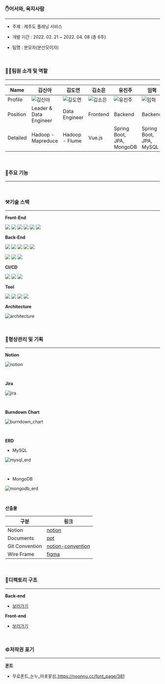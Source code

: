 



### ✋어서와, 육지사람

------

- 주제 : 제주도 플래닝 서비스

- 개발 기간 : 2022. 02. 21 ~ 2022. 04. 08 (총 6주)
- 팀명 : 분모자(분산모이자)

<br>

### 👩👨팀원 소개 및 역할

------

| Name     | 김신아                      | 김도연                      | 김소은                      | 유진주                      | 임혁                    | 황선주                      |
| -------- | --------------------------- | --------------------------- | --------------------------- | --------------------------- | ----------------------- | --------------------------- |
| Profile  | ![김신아](./Img/김신아.jpg) | ![김도연](./Img/김도연.png) | ![김소은](./Img/김소은.jpg) | ![유진주](./Img/유진주.jpg) | ![임혁](./Img/임혁.png) | ![황선주](./Img/황선주.jpg) |
| Position | Leader & Data Engineer            | Data Engineer                    | Frontend                    | Backend                     | Backend                 | Frontend                    |
| Detailed | Hadoop - Mapreduce          | Hadoop - Flume              | Vue.js                      | Spring Boot, JPA, MongoDB   | Spring Boot, JPA, MySQL | Vue.js                      |

<br>

### 🌟주요 기능

------





<br>

### ⚒기술 스택

------

**Front-End**

<img src="https://img.shields.io/badge/vue.js-2.6.14-4FC08D?style=for-the-badge&logo=vue.js&logoColor=white"> <img src="https://img.shields.io/badge/Vuetify-2.6.4-1867C0?style=for-the-badge&logo=bootstrap&logoColor=black"> <img src="https://img.shields.io/badge/HTML-E34F26?style=for-the-badge&logo=HTML5&logoColor=white"> <img src="https://img.shields.io/badge/CSS-1572B6?style=for-the-badge&logo=CSS3&logoColor=white"> <img src="https://img.shields.io/badge/JavaScript-F7DF1E?style=for-the-badge&logo=JavaScript&logoColor=black"> <img src="https://img.shields.io/badge/Sass-CC6699?style=for-the-badge&logo=Sass&logoColor=black">

**Back-End**

<img src="https://img.shields.io/badge/java-11-007396?style=for-the-badge&logo=java&logoColor=white"> <img src="https://img.shields.io/badge/spring boot-2.6.4-6DB33F?style=for-the-badge&logo=springboot&logoColor=white"> <img src="https://img.shields.io/badge/JPA-6DB33F?style=for-the-badge&logo=Hibernate&logoColor=white"> <img src="https://img.shields.io/badge/Spring Security-6DB33F?style=for-the-badge&logo=Spring Security&logoColor=black">  <img src="https://img.shields.io/badge/Gradle-02303A?style=for-the-badge&logo=Gradle&logoColor=white">

<img src="https://img.shields.io/badge/Apache Hadoop-66CCFF?style=for-the-badge&logo=Apache Hadoop&logoColor=black"> <img src="https://img.shields.io/badge/mysql-4479A1?style=for-the-badge&logo=mysql&logoColor=black"> <img src="https://img.shields.io/badge/MongoDB-47A248?style=for-the-badge&logo=MongoDB&logoColor=black">  

**CI/CD**

<img src="https://img.shields.io/badge/NGINX-009639?style=for-the-badge&logo=NGINX&logoColor=white"> <img src="https://img.shields.io/badge/Docker-2496ED?style=for-the-badge&logo=Docker&logoColor=white"> <img src="https://img.shields.io/badge/AmazonEC2-FF9900?style=for-the-badge&logo=&logoColor=white"> 

**Tool**

<img src="https://img.shields.io/badge/GitLab-FCA121?style=for-the-badge&logo=GitLab&logoColor=white">  <img src="https://img.shields.io/badge/Jira-0052CC?style=for-the-badge&logo=JiraSoftware&logoColor=white"> <img src="https://img.shields.io/badge/Notion-000000?style=for-the-badge&logo=Notion&logoColor=white"> <img src="https://img.shields.io/badge/Mattermost-0058CC?style=for-the-badge&logo=Mattermost&logoColor=white"> 



**Architecture**

![architecture](./Img/architecture.PNG)



<br>

### 🛫형상관리 및 기획

------

**Notion**

![notion](./Img/notion.png)

<br>

**Jira**

![jira](./Img/jira.png)

<br>

**Burndown Chart**

![burndown_chart](./Img/burndown_chart.png)

<br>

**ERD**

- MySQL

![mysql_erd](./Img/mysql_erd.png)

<br>

- MongoDB

![mongodb_erd](./Img/mongodb_erd.png)

<br>

**산출물**

| 구분           | 링크                                                         |
| -------------- | ------------------------------------------------------------ |
| Notion         | [notion](https://spectacled-wheel-dcf.notion.site/a7830f650ea3477bae637208e2372310) |
| Documents      | [ppt](./exec/분모자-최종발표.pdf)                            |
| Git Convention | [notion-convention](https://spectacled-wheel-dcf.notion.site/Git-35e01ed053944aa282aeb2de3d985d21) |
| Wire Frame     | [figma](https://www.figma.com/file/PxeNKNfnZpKTMSciW6EM5K/BoonMoJa?node-id=0%3A1) |



<br>

### 📂디렉토리 구조

------

**Back-end**

- [보러가기](./backend/README.md)

**Front-end**

- [보러가기](./frontend/README.md)

<br>

### ©저작권 표기

------

**폰트**

- 무료폰트_눈누_마포꽃섬_https://noonnu.cc/font_page/381